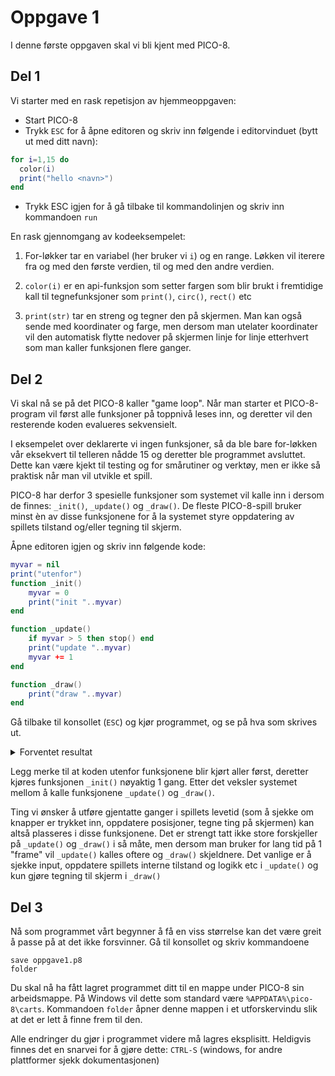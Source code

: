# Oppgave 1

I denne første oppgaven skal vi bli kjent med PICO-8.

## Del 1

Vi starter med en rask repetisjon av hjemmeoppgaven: 
- Start PICO-8
- Trykk `ESC` for å åpne editoren og skriv inn følgende i editorvinduet (bytt ut <navn> med ditt navn):
````lua 
for i=1,15 do
  color(i)
  print("hello <navn>")
end
````
- Trykk ESC igjen for å gå tilbake til kommandolinjen og skriv inn kommandoen `run`

En rask gjennomgang av kodeeksempelet:

1. For-løkker tar en variabel (her bruker vi `i`) og en range. Løkken vil iterere fra og med den første verdien, til og med den andre verdien.

2. `color(i)` er en api-funksjon som setter fargen som blir brukt i fremtidige kall til tegnefunksjoner som `print()`, `circ()`, `rect()` etc

3. `print(str)` tar en streng og tegner den på skjermen. Man kan også sende med koordinater og farge, men dersom man utelater koordinater vil den automatisk flytte nedover på skjermen linje for linje etterhvert som man kaller funksjonen flere ganger. 

## Del 2

Vi skal nå se på det PICO-8 kaller "game loop". Når man starter et PICO-8-program vil først alle funksjoner på toppnivå leses inn, og deretter vil den resterende koden evalueres sekvensielt. 

I eksempelet over deklarerte vi ingen funksjoner, så da ble bare for-løkken vår eksekvert til telleren nådde 15 og deretter ble programmet avsluttet. Dette kan være kjekt til testing og for smårutiner og verktøy, men er ikke så praktisk når man vil utvikle et spill.

PICO-8 har derfor 3 spesielle funksjoner som systemet vil kalle inn i dersom de finnes: `_init()`, `_update()` og `_draw()`. De fleste PICO-8-spill bruker minst èn av disse funksjonene for å la systemet styre oppdatering av spillets tilstand og/eller tegning til skjerm.

Åpne editoren igjen og skriv inn følgende kode:

````lua 
myvar = nil
print("utenfor")
function _init()
    myvar = 0
    print("init "..myvar)
end

function _update()
    if myvar > 5 then stop() end
    print("update "..myvar)
    myvar += 1
end

function _draw()
    print("draw "..myvar)
end
````
Gå tilbake til konsollet (`ESC`) og kjør programmet, og se på hva som skrives ut.

<details>
  <summary>Forventet resultat</summary>

Det bør skrives ut noe slik:

~~~~
utenfor
init 0
update 0
draw 1
update 1
update 2
draw 3
...
~~~~

</details>

Legg merke til at koden utenfor funksjonene blir kjørt aller først, deretter kjøres funksjonen `_init()` nøyaktig 1 gang. Etter det veksler systemet mellom å kalle funksjonene `_update()` og `_draw()`.

Ting vi ønsker å utføre gjentatte ganger i spillets levetid (som å sjekke om knapper er trykket inn, oppdatere posisjoner, tegne ting på skjermen) kan altså plasseres i disse funksjonene. Det er strengt tatt ikke store forskjeller på `_update()` og `_draw()` i så måte, men dersom man bruker for lang tid på 1 "frame" vil `_update()` kalles oftere og `_draw()` skjeldnere. Det vanlige er å sjekke input, oppdatere spillets interne tilstand og logikk etc i `_update()` og kun gjøre tegning til skjerm i `_draw()`


## Del 3

Nå som programmet vårt begynner å få en viss størrelse kan det være greit å passe på at det ikke forsvinner. Gå til konsollet og skriv kommandoene
```
save oppgave1.p8
folder
``` 

Du skal nå ha fått lagret programmet ditt til en mappe under PICO-8 sin arbeidsmappe. På Windows vil dette som standard være `%APPDATA%\pico-8\carts`. Kommandoen `folder` åpner denne mappen i et utforskervindu slik at det er lett å finne frem til den.

Alle endringer du gjør i programmet videre må lagres eksplisitt. Heldigvis finnes det en snarvei for å gjøre dette: `CTRL-S` (windows, for andre plattformer sjekk dokumentasjonen)

